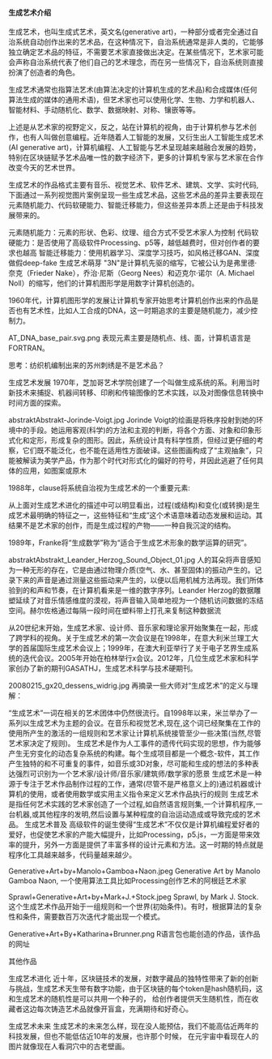 #### 生成艺术介绍
生成艺术，也叫生成式艺术，英文名(generative art)，一种部分或者完全通过自治系统自动创作出来的艺术品，在这种情况下，自治系统通常是非人类的，它能够独立确定艺术品的特征，不需要艺术家直接做出决定。在某些情况下，艺术家可能会声称自治系统代表了他们自己的艺术理念，而在另一些情况下，自治系统则直接扮演了创造者的角色。

生成艺术通常也指算法艺术(由算法决定的计算机生成的艺术品)和合成媒体(任何算法生成的媒体的通用术语)，但艺术家也可以使用化学、生物、力学和机器人、智能材料、手动随机化、数学、数据映射、对称、镶嵌等等。

上述是从艺术家的视野定义，反之，站在计算机的视角，由于计算机参与艺术创作，也有人叫做创意编程。近年随着人工智能的发展，又衍生出人工智能生成艺术(AI generative art)，计算机编程、人工智能与艺术呈现越来越融合发展的趋势，特别在区块链赋予艺术品唯一性的数字经济下，更多的计算机专家与艺术家在合作改变今天的艺术世界。

生成艺术的作品格式主要有音乐、视觉艺术、软件艺术、建筑、文学、实时代码,下面通过一系列视觉图片案例呈现一些生成艺术品，这些艺术品的差异主要表现在元素随机能力、代码软硬能力、智能迁移能力，但这些差异本质上还是由于科技发展带来的。

元素随机能力：元素的形状、色彩、纹理、组合方式不受艺术家人为控制
代码软硬能力：是否使用了高级软件Processing、p5等，越低越费时，但对创作者的要求也越高
智能迁移能力：使用机器学习、深度学习技巧，如风格迁移GAN、深度做假deep-fake
生成艺术萌芽
"3N"是计算机先驱的缩写，它被公认为是弗里德·奈克（Frieder Nake），乔治·尼斯（Georg Nees）和迈克尔·诺尔（A. Michael Noll）的缩写，他们的计算机图形学是用数字计算机创造的。

1960年代，计算机图形学的发展让计算机专家开始思考计算机创作出来的作品是否也有艺术性，比如人工合成的DNA，这一时期追求的主要是随机能力，减少控制力。

AT_DNA_base_pair.svg.png
表现元素主要是随机点、线、面，计算机语言是FORTRAN。

思考：纺织机编制出来的苏州刺绣是不是艺术品？

生成艺术发展
1970年，芝加哥艺术学院创建了一个叫做生成系统的系。利用当时新技术来捕捉、机器间转移、印刷和传输图像的艺术实践，以及对图像信息转换中时间方面的探索。

abstraktAbstrakt-Jorinde-Voigt.jpg
Jorinde Voigt的绘画是将秩序投射到她的环境中的手段。她运用客观(科学)的方法和主观的判断，将各个方面、对象和印象形式化和定形，形成复杂的图形。因此，系统设计具有科学性质，但经过更仔细的考察，它们既不能泛化，也不能在适用性方面破译。这些图画构成了“主观抽象”，只能被解读为美学产品，作为那个时代对形式化的偏好的符号，并因此逃避了任何具体的应用，如图案或原木

1988年，clause将系统自治视为生成艺术的一个重要元素:

从上面对生成艺术进化的描述中可以明显看出，过程(或结构)和变化(或转换)是生成艺术最明确的特征之一，这些特征和“生成”这个术语意味着动态发展和运动。其结果不是艺术家的创作，而是生成过程的产物——一种自我沉淀的结构。

1989年，Franke将“生成数学”称为“适合于生成艺术形象的数学运算的研究”。

abstraktAbstrakt_Leander_Herzog_Sound_Object_01.jpg
人的耳朵将声音感知为一种无形的存在，它是由通过物理介质(空气、水、甚至固体)的振动产生的。记录下来的声音是通过测量这些振动来产生的，以便以后用机械方法再现。我们所体验到的和声和节奏，在计算机看来是一维的数字序列。Leander Herzog的数据雕塑延续了对音乐情感维度的漠视，将声音输入简单地视为一个随机访问数据的冻结空间。赫尔佐格通过每隔一段时间在塑料带上打孔来复制这种数据流

从20世纪末开始，生成艺术家、设计师、音乐家和理论家开始聚集在一起，形成了跨学科的视角。关于生成艺术的第一次会议是在1998年，在意大利米兰理工大学的首届国际生成艺术会议上；1999年，在澳大利亚举行了关于电子艺界生成系统的迭代会议。2005年开始在柏林举行x会议。2012年，几位生成艺术家和科学家创办了新的期刊GASATHJ，生成艺术科学与技术硬期刊。

20080215_gx20_dessens_widrig.jpg
再摘录一些大师对“生成艺术”的定义与理解：

“生成艺术”一词在相关的艺术团体中仍然很流行。自1998年以来，米兰举办了一系列以生成艺术为主题的会议。在音乐和视觉艺术,现在,这个词已经聚集在工作的使用所产生的激活的一组规则和艺术家让计算机系统接管至少一些决策(当然,尽管艺术家决定了规则)。
生成艺术是作为人工事件的遗传代码实现的思想，作为能够产生无穷变化的动态复杂系统的构建。每个生成项目都是一个概念-软件，其工作产生独特的和不可重复的事件，如音乐或3D对象，尽可能和生成的想法的多种表达强烈可识别为一个艺术家/设计师/音乐家/建筑师/数学家的愿景
生成艺术是一种源于专注于艺术作品制作过程的工作，通常(尽管不是严格意义上的)通过机器或计算机的使用，或者使用数学或实用主义指令来定义艺术作品执行的规则
生成艺术是指任何艺术实践的艺术家创造了一个过程,如自然语言规则集,一个计算机程序,一台机器,或其他程序的发明,然后设置与某种程度的自治运动造成或导致完成的艺术品。
生成艺术普及
高级软件的诞生使得“生成艺术”不仅仅是计算机编程爱好者的爱好，也促使艺术家的产能大幅提升，比如Processing，p5.js，一方面是带来效率的提升，另外一方面是提供了丰富多样的设计元素和方法。这一时期的特点就是程序化工具越来越多，代码量越来越少。

Generative+Art+by+Manolo+Gamboa+Naon.jpeg
Generative Art by Manolo Gamboa Naon, 一个使用算法工具比如Processing创作艺术的阿根廷艺术家

Sprawl+Generative+Art+by+Mark+J.+Stock.jpeg
Sprawl, by Mark J. Stock. 这个生成艺术作品开始于一组规则和一个世界(初始条件)。有时，根据算法的复杂性和条件，需要数百万次迭代才能出现一个模式。

Generative+Art+By+Katharina+Brunner.png
R语言包也能创造的作品，该作品的网址

其他作品

生成艺术进化
近十年，区块链技术的发展，对数字藏品的独特性带来了新的创新与挑战，生成艺术天生带有数字功能，由于区块链的每个token是hash随机码，这和生成艺术的随机性是可以共用一个种子的，
给创作者提供天生随机性，而在收藏者这边每次铸造艺术品就像开盲盒，充满期待和好奇心。

生成艺术未来
生成艺术的未来怎么样，现在没人能预估，我们不能高估近两年的科技发展，但也不能低估近10年的发展，也许那个时候，
在元宇宙中看现在人的图片就像现在人看洞穴中的古老壁画。
